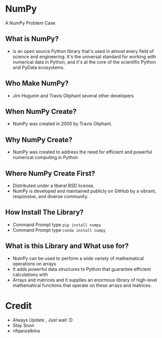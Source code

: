 # NumPy 
A NumPy Problem Case 

## What is NumPy?
-  is an open source Python library that's used in almost every field of science and engineering. It's the universal standard for working with numerical data in Python, and it's at the core of the scientific Python and PyData ecosystems.

## Who Make NumPy?
- Jim Hugunin and Travis Oliphant several other developers

## When NumPy Create?
- NumPy was created in 2005 by Travis Oliphant.

## Why NumPy Create?
- NumPy was created to address the need for efficient and powerful numerical computing in Python

## Where NumPy Create First?
- Distributed under a liberal BSD license, 
- NumPy is developed and maintained publicly on GitHub by a vibrant, responsive, and diverse community.

## How Install The Library?
- Command Prompt type `pip install numpy`
- Command Prompt type `conda install numpy`

## What is this Library and What use for?
- NumPy can be used to perform a wide variety of mathematical operations on arrays
- It adds powerful data structures to Python that guarantee efficient calculations with 
- Arrays and matrices and it supplies an enormous library of high-level mathematical functions that operate on these arrays and matrices.

# Credit
- Always Update , Just wait :D
- Stay Soon
- rifqanzalbina
